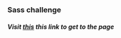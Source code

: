 ### Sass challenge

##### Visit [this](https://abielkiflu.github.io/challenge-sass/) this link to get to the page 
